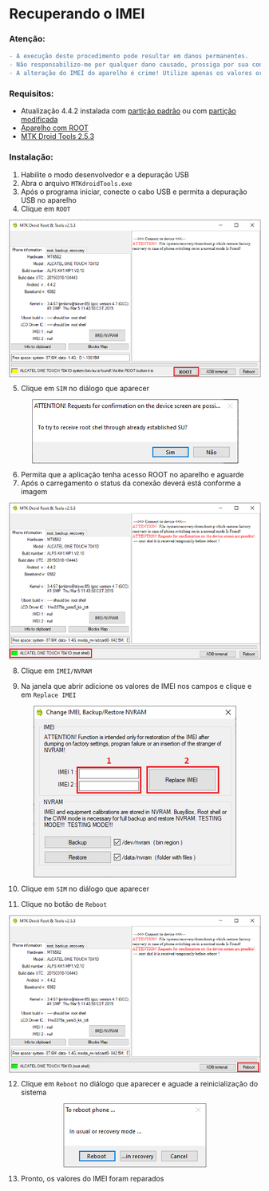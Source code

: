 # Recuperando o IMEI

### Atenção:
```diff
- A execução deste procedimento pode resultar em danos permanentes. 
- Não responsabilizo-me por qualquer dano causado, prossiga por sua conta e risco.
- A alteração do IMEI do aparelho é crime! Utilize apenas os valores originais do aparelho.
```
### Requisitos:

- Atualização 4.4.2 instalada com <a href="/Docs/UPDATE_OFW.md">partição padrão</a> ou com <a href="/Docs/UPDATE_MOD_OFW.md">partição modificada</a>
- <a href="/Docs/INSTALL_ROOT.md">Aparelho com ROOT</a>
- <a href="/Ferramentas/MTK-Droid-Tools-2.5.3.7z">MTK Droid Tools 2.5.3</a>

### Instalação:

1. Habilite o modo desenvolvedor e a depuração USB
2. Abra o arquivo ```MTKdroidTools.exe```
3. Após o programa iniciar, conecte o cabo USB e permita a depuração USB no aparelho
4. Clique em ```ROOT```

<p align="center" width="600"><img align="center" src="/Imagens/MTREC-01.PNG"/></p>

5. Clique em ```SIM``` no diálogo que aparecer

<p align="center" width="600"><img align="center" src="/Imagens/MTBK-02.PNG"/></p>

6. Permita que a aplicação tenha acesso ROOT no aparelho e aguarde
7. Após o carregamento o status da conexão deverá está conforme a imagem

<p align="center" width="600"><img align="center" src="/Imagens/MTREC-02.PNG"/></p>

8. Clique em ```IMEI/NVRAM```

9. Na janela que abrir adicione os valores de IMEI nos campos e clique e em ```Replace IMEI```

<p align="center" width="600"><img align="center" src="/Imagens/MTREC-03.PNG"/></p>

10. Clique em ```SIM``` no diálogo que aparecer

11. Clique no botão de ```Reboot```

<p align="center" width="600"><img align="center" src="/Imagens/MTREC-04.PNG"/></p>

12. Clique em ```Reboot``` no diálogo que aparecer e aguade a reinicialização do sistema

<p align="center" width="600"><img align="center" src="/Imagens/MTREC-05.PNG"/></p>

13. Pronto, os valores do IMEI foram reparados


